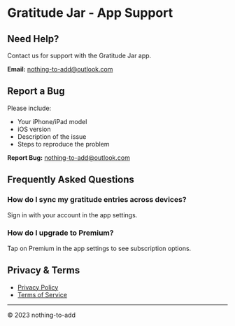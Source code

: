 # Gratitude Jar - App Support

## Need Help?
Contact us for support with the Gratitude Jar app.

**Email:** [nothing-to-add@outlook.com](mailto:nothing-to-add@outlook..com?subject=Gratitude%20Jar%20App%20Support)

## Report a Bug
Please include:
- Your iPhone/iPad model
- iOS version
- Description of the issue
- Steps to reproduce the problem

**Report Bug:** [nothing-to-add@outlook.com](mailto:nothing-to-add@outlook..com?subject=Gratitude%20Jar%20-%20Bug%20Report)

## Frequently Asked Questions

### How do I sync my gratitude entries across devices?
Sign in with your account in the app settings.

### How do I upgrade to Premium?
Tap on Premium in the app settings to see subscription options.

## Privacy & Terms
- [Privacy Policy](privacy-policy.md)
- [Terms of Service](terms-of-service.md)

---
© 2023 nothing-to-add
